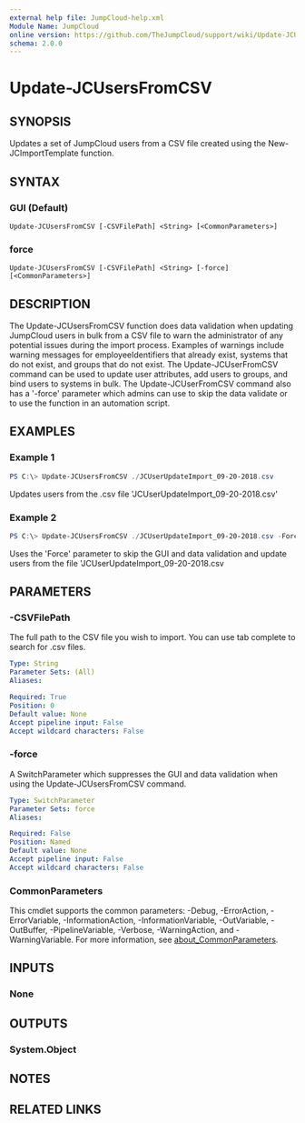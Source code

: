 ```yaml
---
external help file: JumpCloud-help.xml
Module Name: JumpCloud
online version: https://github.com/TheJumpCloud/support/wiki/Update-JCUsersFromCSV
schema: 2.0.0
---
```


# Update-JCUsersFromCSV

## SYNOPSIS
Updates a set of JumpCloud users from a CSV file created using the New-JCImportTemplate function.

## SYNTAX

### GUI (Default)
```
Update-JCUsersFromCSV [-CSVFilePath] <String> [<CommonParameters>]
```

### force
```
Update-JCUsersFromCSV [-CSVFilePath] <String> [-force] [<CommonParameters>]
```

## DESCRIPTION
The Update-JCUsersFromCSV function does data validation when updating JumpCloud users in bulk from a CSV file to warn the administrator of any potential issues during the import process. Examples of warnings include warning messages for employeeIdentifiers that already exist, systems that do not exist, and groups that do not exist.
The Update-JCUserFromCSV command can be used to update user attributes, add users to groups, and bind users to systems in bulk.
The Update-JCUserFromCSV command also has a '-force' parameter which admins can use to skip the data validate or to use the function in an automation script.

## EXAMPLES

### Example 1
```powershell
PS C:\> Update-JCUsersFromCSV ./JCUserUpdateImport_09-20-2018.csv
```

Updates users from the .csv file 'JCUserUpdateImport_09-20-2018.csv'

### Example 2
```powershell
PS C:\> Update-JCUsersFromCSV ./JCUserUpdateImport_09-20-2018.csv -Force
```

Uses the 'Force' parameter to skip the GUI and data validation and update users from the file 'JCUserUpdateImport_09-20-2018.csv
## PARAMETERS

### -CSVFilePath
The full path to the CSV file you wish to import. You can use tab complete to search for .csv files.

```yaml
Type: String
Parameter Sets: (All)
Aliases:

Required: True
Position: 0
Default value: None
Accept pipeline input: False
Accept wildcard characters: False
```

### -force
A SwitchParameter which suppresses the GUI and data validation when using the Update-JCUsersFromCSV command.

```yaml
Type: SwitchParameter
Parameter Sets: force
Aliases:

Required: False
Position: Named
Default value: None
Accept pipeline input: False
Accept wildcard characters: False
```

### CommonParameters
This cmdlet supports the common parameters: -Debug, -ErrorAction, -ErrorVariable, -InformationAction, -InformationVariable, -OutVariable, -OutBuffer, -PipelineVariable, -Verbose, -WarningAction, and -WarningVariable. For more information, see [about_CommonParameters](http://go.microsoft.com/fwlink/?LinkID=113216).

## INPUTS

### None
## OUTPUTS

### System.Object
## NOTES

## RELATED LINKS
